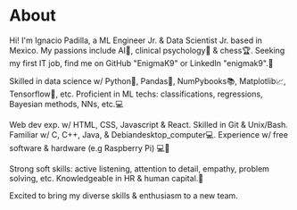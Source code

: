 # About
Hi! I'm Ignacio Padilla, a ML Engineer Jr. & Data Scientist Jr. based in Mexico. My passions include AI🤖, clinical psychology🧠 & chess🏆. Seeking my first IT job, find me on GitHub "EnigmaK9" or LinkedIn "enigmak9".💼

Skilled in data science w/ Python🐍, Pandas🐼, NumPybooks📚, Matplotlib📈, Tensorflow🤖, etc. Proficient in ML techs: classifications, regressions, Bayesian methods, NNs, etc.💻

Web dev exp. w/ HTML, CSS, Javascript & React. Skilled in Git & Unix/Bash. Familiar w/ C, C++, Java, & Debiandesktop_computer💻. Experience w/ free software & hardware (e.g Raspberry Pi) 💻🔌

Strong soft skills: active listening, attention to detail, empathy, problem solving, etc. Knowledgeable in HR & human capital.🧠

Excited to bring my diverse skills & enthusiasm to a new team.
